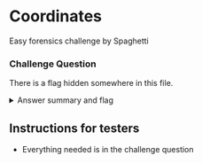 # Coordinates

Easy forensics challenge by Spaghetti
		
### Challenge Question

There is a flag hidden somewhere in this file.

<details>
  <summary>Answer summary and flag</summary>
  
  This is a GCODE file commonly used in CNC applications. This is one is specifically a sliced 3D print model.
  
  Add the `.gcode` extension to the file and use an [online GCODE visualizer](https://cnc.im/homeworks/dxf-3dprinter/index.html) to see the flag. `3D mode` in the tool is easier to see.
</details>

## Instructions for testers

- Everything needed is in the challenge question
